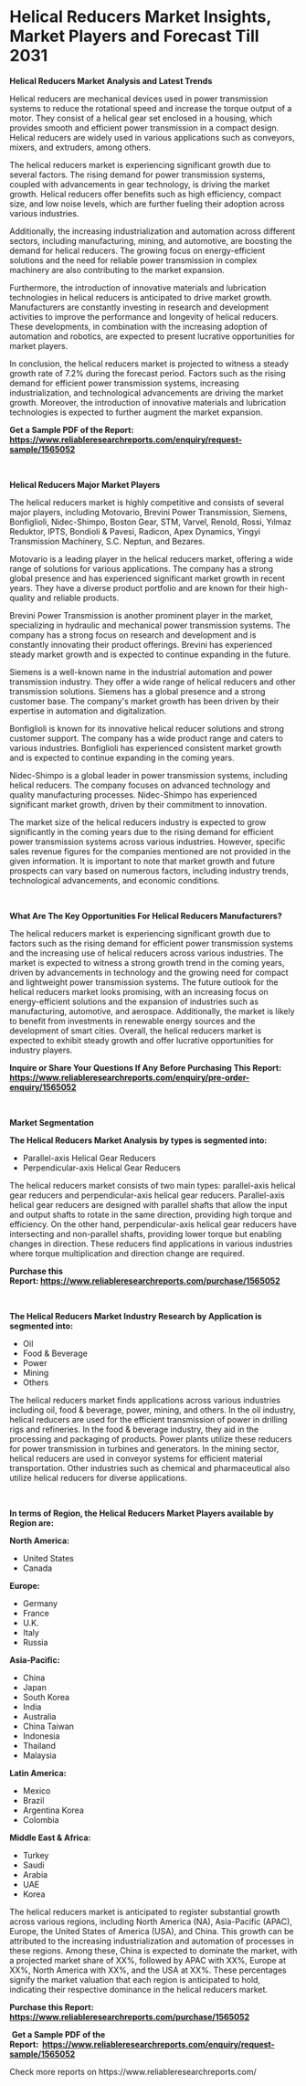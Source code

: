 <p><h1>Helical Reducers Market Insights, Market Players and Forecast Till 2031</h1></p><p><strong>Helical Reducers Market Analysis and Latest Trends</strong></p>
<p><p>Helical reducers are mechanical devices used in power transmission systems to reduce the rotational speed and increase the torque output of a motor. They consist of a helical gear set enclosed in a housing, which provides smooth and efficient power transmission in a compact design. Helical reducers are widely used in various applications such as conveyors, mixers, and extruders, among others.</p><p>The helical reducers market is experiencing significant growth due to several factors. The rising demand for power transmission systems, coupled with advancements in gear technology, is driving the market growth. Helical reducers offer benefits such as high efficiency, compact size, and low noise levels, which are further fueling their adoption across various industries.</p><p>Additionally, the increasing industrialization and automation across different sectors, including manufacturing, mining, and automotive, are boosting the demand for helical reducers. The growing focus on energy-efficient solutions and the need for reliable power transmission in complex machinery are also contributing to the market expansion.</p><p>Furthermore, the introduction of innovative materials and lubrication technologies in helical reducers is anticipated to drive market growth. Manufacturers are constantly investing in research and development activities to improve the performance and longevity of helical reducers. These developments, in combination with the increasing adoption of automation and robotics, are expected to present lucrative opportunities for market players.</p><p>In conclusion, the helical reducers market is projected to witness a steady growth rate of 7.2% during the forecast period. Factors such as the rising demand for efficient power transmission systems, increasing industrialization, and technological advancements are driving the market growth. Moreover, the introduction of innovative materials and lubrication technologies is expected to further augment the market expansion.</p></p>
<p><strong>Get a Sample PDF of the Report:&nbsp; <a href="https://www.reliableresearchreports.com/enquiry/request-sample/1565052">https://www.reliableresearchreports.com/enquiry/request-sample/1565052</a></strong></p>
<p>&nbsp;</p>
<p><strong>Helical Reducers Major Market Players</strong></p>
<p><p>The helical reducers market is highly competitive and consists of several major players, including Motovario, Brevini Power Transmission, Siemens, Bonfiglioli, Nidec-Shimpo, Boston Gear, STM, Varvel, Renold, Rossi, Yılmaz Reduktor, IPTS, Bondioli & Pavesi, Radicon, Apex Dynamics, Yingyi Transmission Machinery, S.C. Neptun, and Bezares. </p><p>Motovario is a leading player in the helical reducers market, offering a wide range of solutions for various applications. The company has a strong global presence and has experienced significant market growth in recent years. They have a diverse product portfolio and are known for their high-quality and reliable products.</p><p>Brevini Power Transmission is another prominent player in the market, specializing in hydraulic and mechanical power transmission systems. The company has a strong focus on research and development and is constantly innovating their product offerings. Brevini has experienced steady market growth and is expected to continue expanding in the future.</p><p>Siemens is a well-known name in the industrial automation and power transmission industry. They offer a wide range of helical reducers and other transmission solutions. Siemens has a global presence and a strong customer base. The company's market growth has been driven by their expertise in automation and digitalization.</p><p>Bonfiglioli is known for its innovative helical reducer solutions and strong customer support. The company has a wide product range and caters to various industries. Bonfiglioli has experienced consistent market growth and is expected to continue expanding in the coming years.</p><p>Nidec-Shimpo is a global leader in power transmission systems, including helical reducers. The company focuses on advanced technology and quality manufacturing processes. Nidec-Shimpo has experienced significant market growth, driven by their commitment to innovation.</p><p>The market size of the helical reducers industry is expected to grow significantly in the coming years due to the rising demand for efficient power transmission systems across various industries. However, specific sales revenue figures for the companies mentioned are not provided in the given information. It is important to note that market growth and future prospects can vary based on numerous factors, including industry trends, technological advancements, and economic conditions.</p></p>
<p>&nbsp;</p>
<p><strong>What Are The Key Opportunities For Helical Reducers Manufacturers?</strong></p>
<p><p>The helical reducers market is experiencing significant growth due to factors such as the rising demand for efficient power transmission systems and the increasing use of helical reducers across various industries. The market is expected to witness a strong growth trend in the coming years, driven by advancements in technology and the growing need for compact and lightweight power transmission systems. The future outlook for the helical reducers market looks promising, with an increasing focus on energy-efficient solutions and the expansion of industries such as manufacturing, automotive, and aerospace. Additionally, the market is likely to benefit from investments in renewable energy sources and the development of smart cities. Overall, the helical reducers market is expected to exhibit steady growth and offer lucrative opportunities for industry players.</p></p>
<p><strong>Inquire or Share Your Questions If Any Before Purchasing This Report: <a href="https://www.reliableresearchreports.com/enquiry/pre-order-enquiry/1565052">https://www.reliableresearchreports.com/enquiry/pre-order-enquiry/1565052</a></strong></p>
<p>&nbsp;</p>
<p><strong>Market Segmentation</strong></p>
<p><strong>The Helical Reducers Market Analysis by types is segmented into:</strong></p>
<p><ul><li>Parallel-axis Helical Gear Reducers</li><li>Perpendicular-axis Helical Gear Reducers</li></ul></p>
<p><p>The helical reducers market consists of two main types: parallel-axis helical gear reducers and perpendicular-axis helical gear reducers. Parallel-axis helical gear reducers are designed with parallel shafts that allow the input and output shafts to rotate in the same direction, providing high torque and efficiency. On the other hand, perpendicular-axis helical gear reducers have intersecting and non-parallel shafts, providing lower torque but enabling changes in direction. These reducers find applications in various industries where torque multiplication and direction change are required.</p></p>
<p><strong>Purchase this Report:&nbsp;<a href="https://www.reliableresearchreports.com/purchase/1565052">https://www.reliableresearchreports.com/purchase/1565052</a></strong></p>
<p>&nbsp;</p>
<p><strong>The Helical Reducers Market Industry Research by Application is segmented into:</strong></p>
<p><ul><li>Oil</li><li>Food & Beverage</li><li>Power</li><li>Mining</li><li>Others</li></ul></p>
<p><p>The helical reducers market finds applications across various industries including oil, food & beverage, power, mining, and others. In the oil industry, helical reducers are used for the efficient transmission of power in drilling rigs and refineries. In the food & beverage industry, they aid in the processing and packaging of products. Power plants utilize these reducers for power transmission in turbines and generators. In the mining sector, helical reducers are used in conveyor systems for efficient material transportation. Other industries such as chemical and pharmaceutical also utilize helical reducers for diverse applications.</p></p>
<p>&nbsp;</p>
<p><strong>In terms of Region, the Helical Reducers Market Players available by Region are:</strong></p>
<p>
    <p> <strong> North America: </strong>
        <ul>
            <li>United States</li>
            <li>Canada</li>
        </ul>
        </p> 
    <p> <strong> Europe: </strong>
        <ul>
            <li>Germany</li>
            <li>France</li>
            <li>U.K.</li>
            <li>Italy</li>
            <li>Russia</li>
        </ul>
        </p> 
    <p> <strong> Asia-Pacific: </strong>
        <ul>
            <li>China</li>
            <li>Japan</li>
            <li>South Korea</li>
            <li>India</li>
            <li>Australia</li>
            <li>China Taiwan</li>
            <li>Indonesia</li>
            <li>Thailand</li>
            <li>Malaysia</li>
        </ul>
        </p> 
    <p> <strong> Latin America: </strong>
        <ul>
            <li>Mexico</li>
            <li>Brazil</li>
            <li>Argentina Korea</li>
            <li>Colombia</li>
        </ul>
        </p> 
    <p> <strong> Middle East & Africa: </strong>
        <ul>
            <li>Turkey</li>
            <li>Saudi</li>
            <li>Arabia</li>
            <li>UAE</li>
            <li>Korea</li>
        </ul>
    </p>
    </p>
<p><p>The helical reducers market is anticipated to register substantial growth across various regions, including North America (NA), Asia-Pacific (APAC), Europe, the United States of America (USA), and China. This growth can be attributed to the increasing industrialization and automation of processes in these regions. Among these, China is expected to dominate the market, with a projected market share of XX%, followed by APAC with XX%, Europe at XX%, North America with XX%, and the USA at XX%. These percentages signify the market valuation that each region is anticipated to hold, indicating their respective dominance in the helical reducers market.</p></p>
<p><strong>Purchase this Report: <a href="https://www.reliableresearchreports.com/purchase/1565052">https://www.reliableresearchreports.com/purchase/1565052</a></strong></p>
<p>&nbsp;<strong>Get a Sample PDF of the Report:&nbsp;&nbsp;<a href="https://www.reliableresearchreports.com/enquiry/request-sample/1565052">https://www.reliableresearchreports.com/enquiry/request-sample/1565052</a></strong></p>
<p><strong></strong></p>
<p>Check more reports on https://www.reliableresearchreports.com/</p>
